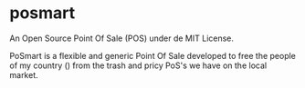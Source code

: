 # posmart
An Open Source Point Of Sale (POS) under de MIT License.

PoSmart is a flexible and generic Point Of Sale developed to free the people of my country () from the trash and pricy PoS's we have on the local market.
